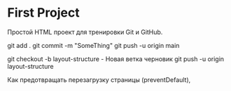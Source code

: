 # First Project
Простой HTML проект для тренировки Git и GitHub.

git add .
git commit -m "SomeThing"
git push -u origin main

git checkout -b layout-structure - Новая ветка черновик
git push -u origin layout-structure 

Как предотвращать перезагрузку страницы (preventDefault),